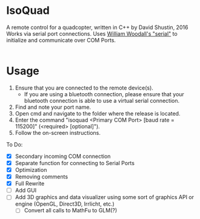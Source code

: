 # IsoQuad
A remote control for a quadcopter, written in C++ by David Shustin, 2016
<br>
Works via serial port connections.  Uses <a href="https://github.com/wjwwood/serial">William Woodall's "serial"</a> to initialize and communicate over COM Ports.
<br><br>
# Usage
1. Ensure that you are connected to the remote device(s).
    * If you are using a bluetooth connection, please ensure that your bluetooth connection is able to use a virtual serial connection.
2. Find and note your port name.
1. Open cmd and navigate to the folder where the release is located.
2. Enter the command "isoquad \<Primary COM Port\> [baud rate = 115200]" (\<required\> [optional]").
3. Follow the on-screen instructions.

To Do:
- [x] Secondary incoming COM connection
- [x] Separate function for connecting to Serial Ports
- [x] Optimization
- [x] Removing comments
- [x] Full Rewrite
- [ ] Add GUI
- [ ] Add 3D graphics and data visualizer using some sort of graphics API or engine (OpenGL, Direct3D, Irrlicht, etc.)
    - [ ] Convert all calls to MathFu to GLM(?)

